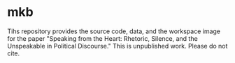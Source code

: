 # mkb
Tihs repository provides the source code, data, and the workspace image for the paper "Speaking from the Heart: Rhetoric, Silence, and the Unspeakable in Political Discourse." This is unpublished work. Please do not cite.
